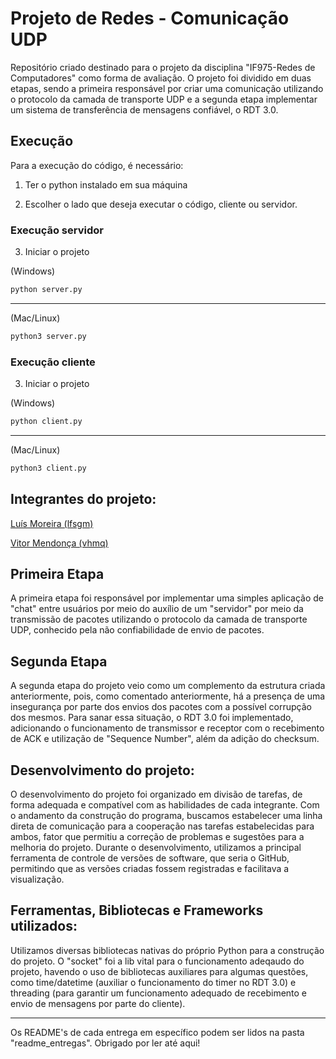# Projeto de Redes - Comunicação UDP 

Repositório criado destinado para o projeto da disciplina "IF975-Redes de Computadores" como forma de avaliação. O projeto foi dividido em duas etapas, sendo a primeira responsável por criar uma comunicação utilizando o protocolo da camada de transporte UDP e a segunda etapa implementar um sistema de transferência de mensagens confiável, o RDT 3.0. 

## Execução

Para a execução do código, é necessário:

1. Ter o python instalado em sua máquina

2. Escolher o lado que deseja executar o código, cliente ou servidor.

### Execução servidor

3. Iniciar o projeto

(Windows)

```bash
python server.py
```

***

(Mac/Linux)

```bash
python3 server.py
```

### Execução cliente

3. Iniciar o projeto

(Windows)

```bash
python client.py
```

***

(Mac/Linux)

```bash
python3 client.py
```

## Integrantes do projeto:

[Luís Moreira (lfsgm)](https://github.com/Luisgsm324) 

[Vitor Mendonça (vhmq)](https://github.com/VitorMendonca62) 

## Primeira Etapa

A primeira etapa foi responsável por implementar uma simples aplicação de "chat" entre usuários por meio do auxílio de um "servidor" por meio da transmissão de pacotes utilizando o protocolo da camada de transporte UDP, conhecido pela não confiabilidade de envio de pacotes.

## Segunda Etapa

A segunda etapa do projeto veio como um complemento da estrutura criada anteriormente, pois, como comentado anteriormente, há a presença de uma insegurança por parte dos envios dos pacotes com a possível corrupção dos mesmos. Para sanar essa situação, o RDT 3.0 foi implementado, adicionando o funcionamento de transmissor e receptor com o recebimento de ACK e utilização de "Sequence Number", além da adição do checksum.

## Desenvolvimento do projeto: 

O desenvolvimento do projeto foi organizado em divisão de tarefas, de forma adequada e compatível com as habilidades de cada integrante. Com o andamento da construção do programa, buscamos estabelecer uma linha direta de comunicação para a cooperação nas tarefas estabelecidas para ambos, fator que permitiu a correção de problemas e sugestões para a melhoria do projeto. Durante o desenvolvimento, utilizamos a principal ferramenta de controle de versões de software, que seria o GitHub, permitindo que as versões criadas fossem registradas e facilitava a visualização.

## Ferramentas, Bibliotecas e Frameworks utilizados: 

Utilizamos diversas bibliotecas nativas do próprio Python para a construção do projeto. O "socket" foi a lib vital para o funcionamento adeqaudo do projeto, havendo o uso de bibliotecas auxiliares para algumas questões, como time/datetime (auxiliar o funcionamento do timer no RDT 3.0) e threading (para garantir um funcionamento adequado de recebimento e envio de mensagens por parte do cliente). 

***

Os README's de cada entrega em específico podem ser lidos na pasta "readme_entregas". Obrigado por ler até aqui! 